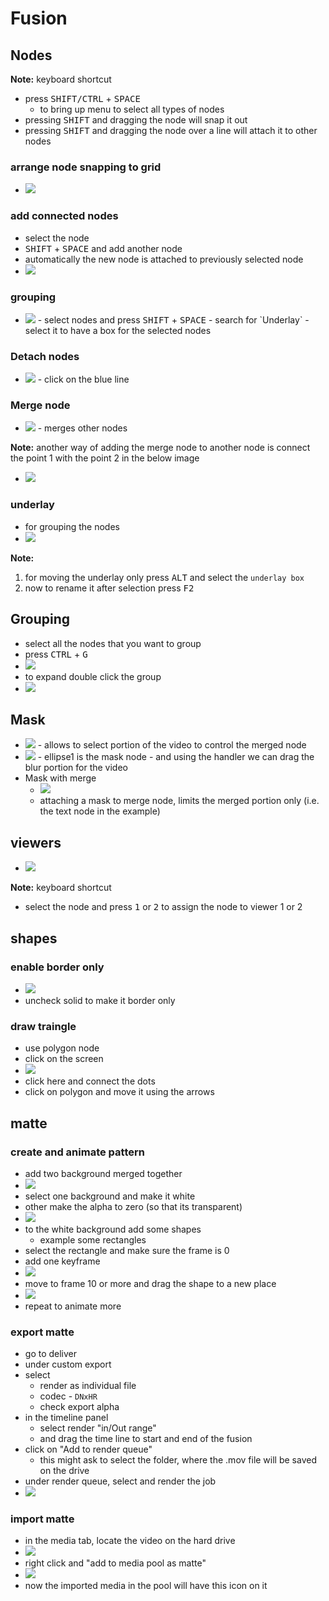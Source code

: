 # Fusion

## Nodes

<b>Note:</b> keyboard shortcut

- press <kbd>SHIFT/CTRL</kbd> + <kbd>SPACE</kbd>
  - to bring up menu to select all types of nodes
- pressing <kbd>SHIFT</kbd> and dragging the node will snap it out
- pressing <kbd>SHIFT</kbd> and dragging the node over a line will attach it to other nodes

### arrange node snapping to grid

- <img src="./images/arage-node-snap-to-grid-cell.png" />

### add connected nodes

- select the node
- <kbd>SHIFT</kbd> + <kbd>SPACE</kbd> and add another node
- automatically the new node is attached to previously selected node
- <img src="./images/connect-nodes.png" />

### grouping

- <img src="./images/group-nodes.png" />
    - select nodes and press <kbd>SHIFT</kbd> + <kbd>SPACE</kbd>
    - search for `Underlay`
    - select it to have a box for the selected nodes

### Detach nodes

- <img src="./images/detach-nodes.png" />
    - click on the blue line

### Merge node

- <img src="./images/merge-node.png" />
    - merges other nodes

<b>Note:</b> another way of adding the merge node to another node is connect the point 1 with the point 2 in the below image

- <img src="./images/add-merge-node-by-connecting-dots.png" />

### underlay

- for grouping the nodes
- <img src="./images/underlay_example.png" />

<b>Note:</b>

1. for moving the underlay only press <kbd>ALT</kbd> and select the `underlay box`
2. now to rename it after selection press <kbd>F2</kbd>

## Grouping

- select all the nodes that you want to group
- press <kbd>CTRL</kbd> + <kbd>G</kbd>
- <img src="./images/group-nodes-shortcut.png" />
- to expand double click the group
- <img src="./images/expand-group-nodes.png" />

## Mask

- <img src="./images/intro-to-mask.png" />
    - allows to select portion of the video to control the merged node
- <img src="./images/mask-node-and-drag-mask.png" />
    - ellipse1 is the mask node 
    - and using the handler we can drag the blur portion for the video
- Mask with merge
  - <img src="./images/mask-node-with-merge-text-node.png" />
  - attaching a mask to merge node, limits the merged portion only (i.e. the text node in the example)

## viewers

- <img src="./images/viewer-example.png" />

<b>Note:</b> keyboard shortcut

- select the node and press <kbd>1</kbd> or <kbd>2</kbd> to assign the node to viewer 1 or 2

## shapes

### enable border only

- <img src="./images/fusion-make-shape-border-only.png" />
- uncheck solid to make it border only

### draw traingle

- use polygon node
- click on the screen
- <img src="./images/fusion-draw-triangle.png" />
- click here and connect the dots
- click on polygon and move it using the arrows

## matte

### create and animate pattern

- add two background merged together
- <img src="./images/create-pattern-fusion.png" />
- select one background and make it white
- other make the alpha to zero (so that its transparent)
- <img src="./images/pattern-fusion-property.png" />
- to the white background add some shapes
  - example some rectangles
- select the rectangle and make sure the frame is 0
- add one keyframe
- <img src="./images/add-keyframe-pattern-fusion.png" />
- move to frame 10 or more and drag the shape to a new place
- <img src="./images/move-pattern-to-animate-fusion.png" />
- repeat to animate more

### export matte

- go to deliver
- under custom export
- select
  - render as individual file
  - codec - `DNxHR`
  - check export alpha
- in the timeline panel
  - select render "in/Out range"
  - and drag the time line to start and end of the fusion
- click on "Add to render queue"
  - this might ask to select the folder, where the .mov file will be saved on the drive
- under render queue, select and render the job
- <img src="./images/export-matte-fusion.png" />

### import matte

- in the media tab, locate the video on the hard drive
- <img src="./images/import-video-as-matte.png" />
- right click and "add to media pool as matte"
- <img src="./images/imported-video-as-matte.png" />
- now the imported media in the pool will have this icon on it
